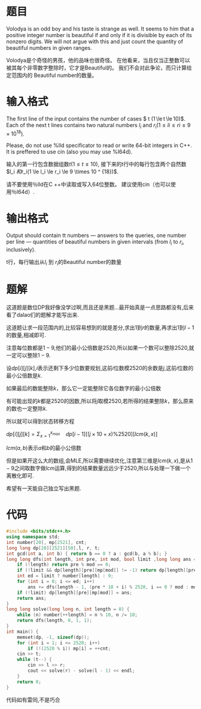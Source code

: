 # 题目
Volodya is an odd boy and his taste is strange as well. It seems to him that a positive integer number is beautiful if and only if it is divisible by each of its nonzero digits. We will not argue with this and just count the quantity of beautiful numbers in given ranges.

Volodya是个奇怪的男孩，他的品味也很奇怪。 在他看来，当且仅当正整数可以被其每个非零数字整除时，它才是Beautiful的。 我们不会对此争论，而只计算给定范围内的 Beautiful number的数量。

# 输入格式

The first line of the input contains the number of cases $ t (1 \le t \le 10)$. Each of the next t lines contains two natural numbers $l_i$ and $r_i (1 \le li \le ri \le 9 \times 10^{18})$.

Please, do not use %lld specificator to read or write 64-bit integers in C++. It is preffered to use cin (also you may use %I64d).

输入的第一行包含数据组数$t(1 \le t \le 10)$, 接下来的t行中的每行包含两个自然数$l_i $和$r_i(1 \le l_i \le r_i \le 9 \times 10 ^ {18})$.

请不要使用％lld在C ++中读取或写入64位整数。 建议使用cin（也可以使用％l64d）.

# 输出格式

Output should contain tt numbers — answers to the queries, one number per line — quantities of beautiful numbers in given intervals (from $l_{i}$ to $r_i$, inclusively).

t行，每行输出从$l_{i}$ 到 $r_i$的Beautiful number的数量

# 题解

这道题是数位DP<span class="heimu">我好像没学过啊</span>,而且还是黑题...最开始真是一点思路都没有,后来看了dalao们的题解才能写出来.

这道题让求一段范围内的,比较容易想到的就是差分,求出$1$到$r$的数量,再求出$1$到$l-1$的数量,相减即可.

注意每位数都是$1-9$,他们的最小公倍数是$2520$,所以如果一个数可以整除$2520$,就一定可以整除$1-9$.

设$dp[i][j][k]$,$i$表示还剩下多少位数要规划,这前$i$位数模$2520$的余数是$j$,这前$i$位数的最小公倍数是$k$.

如果最后的数能整除$k$，那么它一定能整除它各位数字的最小公倍数

有可能出现的$k$都是$2520$的因数,所以将$j$取模$2520$,若所得的结果整除$k$，那么原来的数也一定整除$k$.

所以就可以得到状态转移方程

$dp[i][j][k]= \Sigma_{x=1}^{x_{max}} \ \ \ \  dp[i−1][(j \times 10+x) \% 2520][lcm(k,x)]$


$lcm(a,b)$表示$a$和$b$的最小公倍数

但是如果开这么大的数组,会MLE,所以需要继续优化,注意第三维是$lcm(k,x)$,是从$1-9$之间取数字做$lcm$运算,得到的结果数量远远少于$2520$,所以与处理一下做一个离散化即可.

希望有一天能自己独立写出黑题.

# 代码

```cpp
#include <bits/stdc++.h>
using namespace std;
int number[20], mp[2521], cnt;
long long dp[20][2521][50],l, r, t;
int gcd(int a, int b) { return b == 0 ? a : gcd(b, a % b); }
long long dfs(int length, int pre, int mod, bool limit ,long long ans = 0) {
    if (!length) return pre % mod == 0;
    if (!limit && dp[length][pre][mp[mod]] != -1) return dp[length][pre][mp[mod]];
    int ed = limit ? number[length] : 9;
    for (int i = 0; i <= ed; i++)   
        ans += dfs(length - 1, (pre * 10 + i) % 2520, i == 0 ? mod : mod * i / gcd(mod, i), limit && i == ed);
    if (!limit) dp[length][pre][mp[mod]] = ans;
    return ans;
}
long long solve(long long n, int length = 0) {
    while (n) number[++length] = n % 10, n /= 10;
    return dfs(length, 0, 1, 1);
}
int main() {
    memset(dp, -1, sizeof(dp));
    for (int i = 1; i <= 2520; i++)
        if (!(2520 % i)) mp[i] = ++cnt;
    cin >> t;
    while (t--) {
        cin >> l >> r;
        cout << solve(r) - solve(l - 1) << endl;
    }
    return 0;
}
```

<span class="heimu">代码如有雷同,不是巧合</span>
